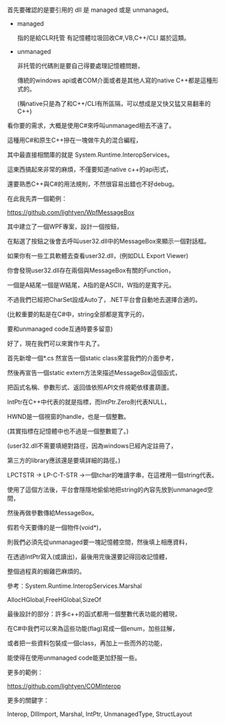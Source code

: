 # 

首先要確認的是要引用的 dll 是 managed 或是 unmanaged。

- managed

  指的是給CLR托管 有記憶體垃圾回收C#,VB,C++/CLI 屬於這類。

- unmanaged

  非托管的代碼則是要自己得要處理記憶體問題，

  傳統的windows api或者COM介面或者是其他人寫的native C++都是這種形式的。

  (稱native只是為了和C++/CLI有所區隔，可以想成是又快又猛又易翻車的C++)

看你要的需求，大概是使用C#來呼叫unmanaged相去不遠了。



這種用C#和原生C++摻在一塊做牛丸的混合編程，

其中最直接相關庫的就是 System.Runtime.InteropServices。

這東西搞起來非常的麻煩，不僅要知道native c++的api形式，

還要熟悉C++與C#的用法規則，不然很容易出錯也不好debug。



在此我先弄一個範例：

https://github.com/lightyen/WpfMessageBox

其中建立了一個WPF專案，設計一個按鈕，

在點選了按鈕之後會去呼叫user32.dll中的MessageBox來顯示一個對話框。



如果你有一些工具軟體去查看user32.dll，(例如DLL Export Viewer)

你會發現user32.dll存在兩個與MessageBox有關的Function，

一個是A結尾一個是W結尾，A指的是ASCII，W指的是寬字元。

不過我們已經把CharSet設成Auto了，.NET平台會自動地去選擇合適的。

(比較重要的點是在C#中，string全部都是寬字元的，

要和unmanaged code互通時要多留意)



好了，現在我們可以來實作牛丸了。

首先新增一個*.cs 然宣告一個static class來當我們的介面參考，

然後再宣告一個static extern方法來描述MessageBox這個函式，

把函式名稱、參數形式、返回值依照API文件規範依樣畫葫蘆。

IntPtr在C++中代表的就是指標，而IntPtr.Zero則代表NULL，

HWND是一個視窗的handle，也是一個整數。

(其實指標在記憶體中也不過是一個整數罷了。)



(user32.dll不需要填絕對路徑，因為windows已經內定註冊了，

第三方的library應該還是要填詳細的路徑。)



LPCTSTR -> LP-C-T-STR ->一個tchar的唯讀字串，在這裡用一個string代表。

使用了這個方法後，平台會隱隱地偷偷地把string的內容先放到unmanaged空間，

然後再做參數傳給MessageBox。

假若今天要傳的是一個物件(void*)，

則我們必須先從unmanaged要一塊記憶體空間，然後填上相應資料，

在透過IntPtr寫入(或讀出)，最後用完後還要記得回收記憶體，

整個過程真的蝦雞巴麻煩的。

參考：System.Runtime.InteropServices.Marshal

AllocHGlobal,FreeHGlobal,SizeOf



最後設計的部分：許多c++的函式都用一個整數代表功能的體現，

在C#中我們可以來為這些功能(flag)寫成一個enum，加些註解，

或者把一些資料包裝成一個class，再加上一些而外的功能，

能使得在使用unmanaged code能更加舒服一些。



更多的範例：

https://github.com/lightyen/COMInterop

更多的關鍵字：

Interop, DllImport, Marshal, IntPtr, UnmanagedType, StructLayout



